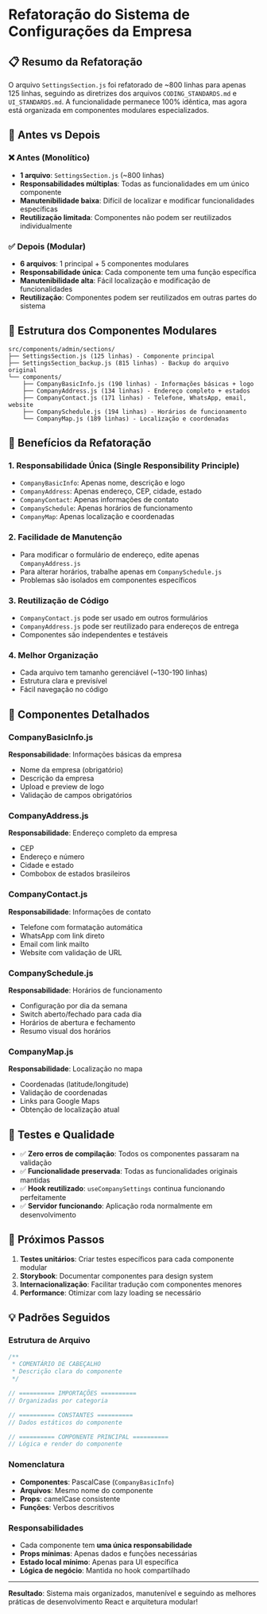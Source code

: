 # Refatoração do Sistema de Configurações da Empresa

## 📋 Resumo da Refatoração

O arquivo `SettingsSection.js` foi refatorado de ~800 linhas para apenas 125 linhas, seguindo as diretrizes dos arquivos `CODING_STANDARDS.md` e `UI_STANDARDS.md`. A funcionalidade permanece 100% idêntica, mas agora está organizada em componentes modulares especializados.

## 🔄 Antes vs Depois

### ❌ Antes (Monolítico)
- **1 arquivo**: `SettingsSection.js` (~800 linhas)
- **Responsabilidades múltiplas**: Todas as funcionalidades em um único componente
- **Manutenibilidade baixa**: Difícil de localizar e modificar funcionalidades específicas
- **Reutilização limitada**: Componentes não podem ser reutilizados individualmente

### ✅ Depois (Modular)
- **6 arquivos**: 1 principal + 5 componentes modulares
- **Responsabilidade única**: Cada componente tem uma função específica
- **Manutenibilidade alta**: Fácil localização e modificação de funcionalidades
- **Reutilização**: Componentes podem ser reutilizados em outras partes do sistema

## 📁 Estrutura dos Componentes Modulares

```
src/components/admin/sections/
├── SettingsSection.js (125 linhas) - Componente principal
├── SettingsSection_backup.js (815 linhas) - Backup do arquivo original
└── components/
    ├── CompanyBasicInfo.js (190 linhas) - Informações básicas + logo
    ├── CompanyAddress.js (134 linhas) - Endereço completo + estados
    ├── CompanyContact.js (171 linhas) - Telefone, WhatsApp, email, website
    ├── CompanySchedule.js (194 linhas) - Horários de funcionamento
    └── CompanyMap.js (189 linhas) - Localização e coordenadas
```

## 🎯 Benefícios da Refatoração

### 1. **Responsabilidade Única (Single Responsibility Principle)**
- `CompanyBasicInfo`: Apenas nome, descrição e logo
- `CompanyAddress`: Apenas endereço, CEP, cidade, estado
- `CompanyContact`: Apenas informações de contato
- `CompanySchedule`: Apenas horários de funcionamento
- `CompanyMap`: Apenas localização e coordenadas

### 2. **Facilidade de Manutenção**
- Para modificar o formulário de endereço, edite apenas `CompanyAddress.js`
- Para alterar horários, trabalhe apenas em `CompanySchedule.js`
- Problemas são isolados em componentes específicos

### 3. **Reutilização de Código**
- `CompanyContact.js` pode ser usado em outros formulários
- `CompanyAddress.js` pode ser reutilizado para endereços de entrega
- Componentes são independentes e testáveis

### 4. **Melhor Organização**
- Cada arquivo tem tamanho gerenciável (~130-190 linhas)
- Estrutura clara e previsível
- Fácil navegação no código

## 🔧 Componentes Detalhados

### CompanyBasicInfo.js
**Responsabilidade**: Informações básicas da empresa
- Nome da empresa (obrigatório)
- Descrição da empresa
- Upload e preview de logo
- Validação de campos obrigatórios

### CompanyAddress.js
**Responsabilidade**: Endereço completo da empresa
- CEP
- Endereço e número
- Cidade e estado
- Combobox de estados brasileiros

### CompanyContact.js
**Responsabilidade**: Informações de contato
- Telefone com formatação automática
- WhatsApp com link direto
- Email com link mailto
- Website com validação de URL

### CompanySchedule.js
**Responsabilidade**: Horários de funcionamento
- Configuração por dia da semana
- Switch aberto/fechado para cada dia
- Horários de abertura e fechamento
- Resumo visual dos horários

### CompanyMap.js
**Responsabilidade**: Localização no mapa
- Coordenadas (latitude/longitude)
- Validação de coordenadas
- Links para Google Maps
- Obtenção de localização atual

## 🧪 Testes e Qualidade

- ✅ **Zero erros de compilação**: Todos os componentes passaram na validação
- ✅ **Funcionalidade preservada**: Todas as funcionalidades originais mantidas
- ✅ **Hook reutilizado**: `useCompanySettings` continua funcionando perfeitamente
- ✅ **Servidor funcionando**: Aplicação roda normalmente em desenvolvimento

## 🚀 Próximos Passos

1. **Testes unitários**: Criar testes específicos para cada componente modular
2. **Storybook**: Documentar componentes para design system
3. **Internacionalização**: Facilitar tradução com componentes menores
4. **Performance**: Otimizar com lazy loading se necessário

## 💡 Padrões Seguidos

### Estrutura de Arquivo
```javascript
/**
 * COMENTÁRIO DE CABEÇALHO
 * Descrição clara do componente
 */

// ========== IMPORTAÇÕES ==========
// Organizadas por categoria

// ========== CONSTANTES ==========
// Dados estáticos do componente

// ========== COMPONENTE PRINCIPAL ==========
// Lógica e render do componente
```

### Nomenclatura
- **Componentes**: PascalCase (`CompanyBasicInfo`)
- **Arquivos**: Mesmo nome do componente
- **Props**: camelCase consistente
- **Funções**: Verbos descritivos

### Responsabilidades
- Cada componente tem **uma única responsabilidade**
- **Props mínimas**: Apenas dados e funções necessárias
- **Estado local mínimo**: Apenas para UI específica
- **Lógica de negócio**: Mantida no hook compartilhado

---

**Resultado**: Sistema mais organizados, manutenível e seguindo as melhores práticas de desenvolvimento React e arquitetura modular!

